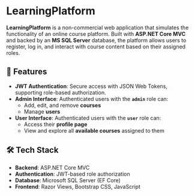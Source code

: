 # LearningPlatform

**LearningPlatform** is a non-commercial web application that simulates the functionality of an online course platform. Built with **ASP.NET Core MVC** and backed by an **MS SQL Server** database, the platform allows users to register, log in, and interact with course content based on their assigned roles.

## 🔧 Features

- **JWT Authentication**: Secure access with JSON Web Tokens, supporting role-based authorization.
- **Admin Interface**: Authenticated users with the **`admin`** role can:
  - Add, edit, and remove **courses**
  - Manage **users**
- **User Interface**: Authenticated users with the **`user`** role can:
  - Access their **profile page**
  - View and explore all **available courses** assigned to them

## 🛠️ Tech Stack

- **Backend**: ASP.NET Core MVC
- **Authentication**: JWT-based role authorization
- **Database**: Microsoft SQL Server (EF Core)
- **Frontend**: Razor Views, Bootstrap CSS, JavaScript

